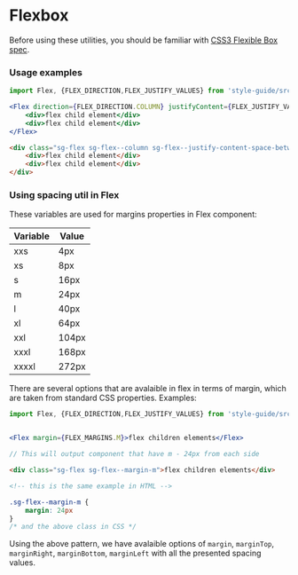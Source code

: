 # Flexbox

Before using these utilities, you should be familiar with [CSS3 Flexible Box spec](https://developer.mozilla.org/en-US/docs/Web/CSS/CSS_Flexible_Box_Layout/Basic_Concepts_of_Flexbox).

### Usage examples

```jsx
import Flex, {FLEX_DIRECTION,FLEX_JUSTIFY_VALUES} from 'style-guide/src/components/flex/Flex';

<Flex direction={FLEX_DIRECTION.COLUMN} justifyContent={FLEX_JUSTIFY_VALUES.SPACE_BETWEEN}>
    <div>flex child element</div>
    <div>flex child element</div>
</Flex>
```

```HTML
<div class="sg-flex sg-flex--column sg-flex--justify-content-space-between">
    <div>flex child element</div>
    <div>flex child element</div>
</div>
```

### Using spacing util in Flex

These variables are used for margins properties in Flex component:

Variable | Value
------------ | -------------
xxs | 4px
xs | 8px
s | 16px
m | 24px
l | 40px
xl | 64px
xxl |  104px
xxxl | 168px
xxxxl | 272px

There are several options that are avalaible in flex in terms of margin, which are taken from standard CSS properties. Examples:

```jsx
import Flex, {FLEX_DIRECTION,FLEX_JUSTIFY_VALUES} from 'style-guide/src/components/flex/Flex';


<Flex margin={FLEX_MARGINS.M}>flex children elements</Flex>

// This will output component that have m - 24px from each side
```

```HTML
<div class="sg-flex sg-flex--margin-m">flex children elements</div>

<!-- this is the same example in HTML -->
```

```css
.sg-flex--margin-m {
    margin: 24px
}
/* and the above class in CSS */
```

Using the above pattern, we have avalaible options of `margin`, `marginTop`, `marginRight`, `marginBottom`, `marginLeft` with all the presented spacing values.
